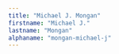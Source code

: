 ```yaml
---
title: "Michael J. Mongan"
firstname: "Michael J."
lastname: "Mongan"
alphaname: "mongan-michael-j"
---
```

